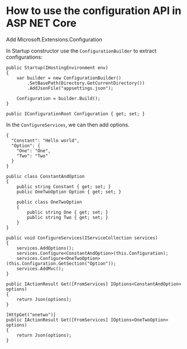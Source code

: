 # How to use the configuration API in ASP NET Core

Add Microsoft.Extensions.Configuration

In Startup constructor use the `ConfigurationBuilder` to extract configurations:

```
public Startup(IHostingEnvironment env)
{
    var builder = new ConfigurationBuilder()
        .SetBasePath(Directory.GetCurrentDirectory())
        .AddJsonFile("appsettings.json");

    Configuration = builder.Build();
}

public IConfigurationRoot Configuration { get; set; }
```

In the `ConfigureServices`, we can then add options.

```
{
  "Constant": "Hello world",
  "Option": {
    "One": "One",
    "Two": "Two"
  }
}
```

```
public class ConstantAndOption
{
    public string Constant { get; set; }
    public OneTwoOption Option { get; set; }

    public class OneTwoOption
    {
        public string One { get; set; }
        public string Two { get; set; }
    }
}
```

```
public void ConfigureServices(IServiceCollection services)
{
    services.AddOptions();
    services.Configure<ConstantAndOption>(this.Configuration);
    services.Configure<OneTwoOption>(this.Configuration.GetSection("Option"));
    services.AddMvc();
}
```

```
public IActionResult Get([FromServices] IOptions<ConstantAndOption> options)
{
    return Json(options);
}
```

```
[HttpGet("onetwo")]
public IActionResult Get([FromServices] IOptions<OneTwoOption> options)
{
    return Json(options);
}
```
